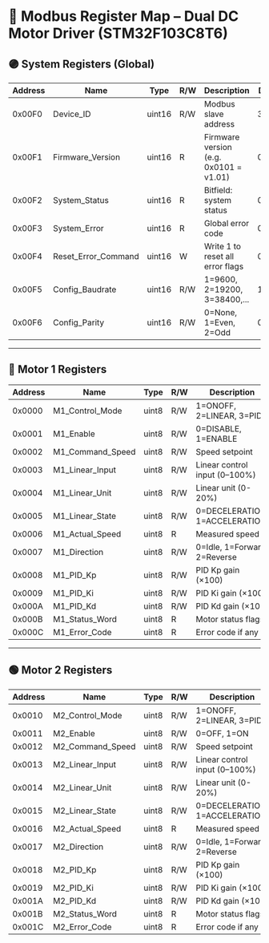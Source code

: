 # 📘 Modbus Register Map – Dual DC Motor Driver (STM32F103C8T6)

## 🟣 System Registers (Global)

| Address | Name                    | Type     | R/W | Description                                  | Default |
|---------|-------------------------|----------|-----|----------------------------------------------|---------|
| 0x00F0  | Device_ID               | uint16   | R/W | Modbus slave address                         | 3       |
| 0x00F1  | Firmware_Version        | uint16   | R   | Firmware version (e.g. 0x0101 = v1.01)       | 0x0101  |
| 0x00F2  | System_Status           | uint16   | R   | Bitfield: system status                      | 0x0000  |
| 0x00F3  | System_Error            | uint16   | R   | Global error code                            | 0       |
| 0x00F4  | Reset_Error_Command     | uint16   | W   | Write 1 to reset all error flags             | 0       |
| 0x00F5  | Config_Baudrate         | uint16   | R/W | 1=9600, 2=19200, 3=38400,...                  | 1       |
| 0x00F6  | Config_Parity           | uint16   | R/W | 0=None, 1=Even, 2=Odd                         | 0       |

---

## 🔵 Motor 1 Registers

| Address | Name                    | Type     | R/W | Description                                  | Default |    Range   |
|---------|-------------------------|----------|-----|----------------------------------------------|---------|------------|
| 0x0000  | M1_Control_Mode         | uint8   | R/W | 1=ONOFF, 2=LINEAR, 3=PID                     | 1       |             |
| 0x0001  | M1_Enable               | uint8   | R/W | 0=DISABLE, 1=ENABLE                          | 0       |             |
| 0x0002  | M1_Command_Speed        | uint8   | R/W | Speed setpoint                               | 0       |             |
| 0x0003  | M1_Linear_Input         | uint8   | R/W | Linear control input (0–100%)                | 0       |             |
| 0x0004  | M1_Linear_Unit          | uint8   | R/W | Linear unit  (0-20%)                         | 5       |             |
| 0x0005  | M1_Linear_State         | uint8   | R/W | 0=DECELERATION, 1=ACCELERATION               | 0       |             |
| 0x0006  | M1_Actual_Speed         | uint8   | R   | Measured speed                               | 0       |             |
| 0x0007  | M1_Direction            | uint8   | R/W | 0=Idle, 1=Forward, 2=Reverse                 | 0       |             |
| 0x0008  | M1_PID_Kp               | uint8   | R/W | PID Kp gain (×100)                           | 100     |             |
| 0x0009  | M1_PID_Ki               | uint8   | R/W | PID Ki gain (×100)                           | 10      |             |
| 0x000A  | M1_PID_Kd               | uint8   | R/W | PID Kd gain (×100)                           | 5       |             |
| 0x000B  | M1_Status_Word          | uint8   | R   | Motor status flags                           | 0x0000  |             |
| 0x000C  | M1_Error_Code           | uint8   | R   | Error code if any                            | 0       |             |

---

## 🟢 Motor 2 Registers

| Address | Name                    | Type     | R/W | Description                                  | Default |    Range   |
|---------|-------------------------|----------|-----|----------------------------------------------|---------|------------|
| 0x0010  | M2_Control_Mode         | uint8   | R/W | 1=ONOFF, 2=LINEAR, 3=PID                     | 1       |             |
| 0x0011  | M2_Enable               | uint8   | R/W | 0=OFF, 1=ON                                  | 0       |             |
| 0x0012  | M2_Command_Speed        | uint8   | R/W | Speed setpoint                               | 0       |             |
| 0x0013  | M2_Linear_Input         | uint8   | R/W | Linear control input (0–100%)                | 0       |             |
| 0x0014  | M2_Linear_Unit          | uint8   | R/W | Linear unit  (0-20%)                         | 5       |             |
| 0x0015  | M2_Linear_State         | uint8   | R/W | 0=DECELERATION, 1=ACCELERATION               | 0       |             |
| 0x0016  | M2_Actual_Speed         | uint8   | R   | Measured speed                               | 0       |             |
| 0x0017  | M2_Direction            | uint8   | R/W | 0=Idle, 1=Forward, 2=Reverse                 | 0       |             |
| 0x0018  | M2_PID_Kp               | uint8   | R/W | PID Kp gain (×100)                           | 100     |             |
| 0x0019  | M2_PID_Ki               | uint8   | R/W | PID Ki gain (×100)                           | 10      |             |
| 0x001A  | M2_PID_Kd               | uint8   | R/W | PID Kd gain (×100)                           | 5       |             |
| 0x001B  | M2_Status_Word          | uint8   | R   | Motor status flags                           | 0x0000  |             |
| 0x001C  | M2_Error_Code           | uint8   | R   | Error code if any                            | 0       |             |
